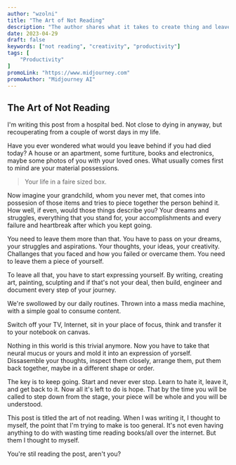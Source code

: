 ```yaml
---
author: "wzolni"
title: "The Art of Not Reading"
description: "The author shares what it takes to create thing and leave something behind"
date: 2023-04-29
draft: false
keywords: ["not reading", "creativity", "productivity"]
tags: [
    "Productivity"
]
promoLink: "https://www.midjourney.com"
promoAuthor: "Midjourney AI"
---
```

## The Art of Not Reading

I'm writing this post from a hospital bed. Not close to dying in anyway, but recouperating from a couple of worst days in my life.

Have you ever wondered what would you leave behind if you had died today? A house or an apartment, some furtiture, books and electronics, maybe some photos of you with your loved ones. What usually comes first to mind are your material possessions.

> Your life in a faire sized box.

Now imagine your grandchild, whom you never met, that comes into possesion of those items and tries to piece together the person behind it. How well, if even, would those things describe you? Your dreams and struggles, everything that you stand for, your accomplishments and every failure and heartbreak after which you kept going.

You need to leave them more than that. You have to pass on your dreams, your struggles and aspirations. Your thoughts, your ideas, your creativity. Challanges that you faced and how you failed or overcame them. You need to leave them a piece of yourself. 

To leave all that, you have to start expressing yourself. By writing, creating art, painting, sculpting and if that's not your deal, then build, engineer and document every step of your journey. 

We're swollowed by our daily routines. Thrown into a mass media machine, with a simple goal to consume content.

Switch off your TV, Internet, sit in your place of focus, think and transfer it to your notebook on canvas.

Nothing in this world is this trivial anymore. Now you have to take that neural mucus or yours and mold it into an expression of yorself. Dissasemble your thoughts, inspect them closely, arrange them, put them back together, maybe in a different shape or order.

The key is to keep going. Start and never ever stop. Learn to hate it, leave it, and get back to it. Now all it's left to do is hope. That by the time you will be called to step down from the stage, your piece will be whole and you will be understood.

This post is titled the art of not reading. When I was writing it, I thought to myself, the point that I'm trying to make is too general. It's not even having anything to do with wasting time reading books/all over the internet. But them I thought to myself.

You're stil reading the post, aren't you?